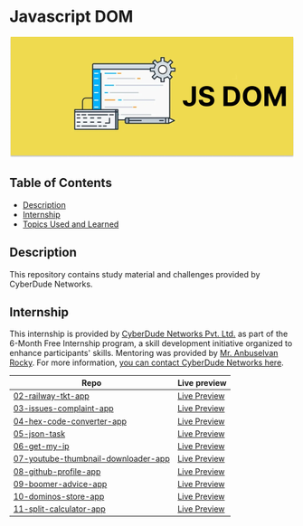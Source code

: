 # Javascript DOM

![javascript](../../images/javascript-dom.png)

## Table of Contents

- [Description](#description)
- [Internship](#internship)
- [Topics Used and Learned](#topics-used-and-learned)

## Description

This repository contains study material and challenges provided by CyberDude Networks.

## Internship

This internship is provided by [CyberDude Networks Pvt. Ltd.](https://youtube.com/cyberdudenetworks) as part of the 6-Month Free Internship program, a skill development initiative organized to enhance participants' skills. Mentoring was provided by [Mr. Anbuselvan Rocky](https://instagram.com/anbuselvanrocky). For more information, [you can contact CyberDude Networks here](https://cyberdudenetworks.com).

| Repo                                                                                                                                                                | Live preview                                                                                                                            |
| ------------------------------------------------------------------------------------------------------------------------------------------------------------------- | --------------------------------------------------------------------------------------------------------------------------------------- |
| [02-railway-tkt-app](https://github.com/sharif-22/cyberdude-challenges/tree/main/javascript/02-javascript-dom/02-railway-tkt-app)                                   | [Live Preview ](https://sharif-22.github.io/cyberdude-challenges/javascript/02-javascript-dom/02-railway-tkt-app/dist)                  |
| [03-issues-complaint-app](https://github.com/sharif-22/cyberdude-challenges/tree/main/javascript/02-javascript-dom/03-issues-complaint-app)                         | [Live Preview ](https://sharif-22.github.io/cyberdude-challenges/javascript/02-javascript-dom/03-issues-complaint-app/dist)             |
| [04-hex-code-converter-app](https://github.com/sharif-22/cyberdude-challenges/tree/main/javascript/02-javascript-dom/04-hex-code-converter-app)                     | [Live Preview ](https://sharif-22.github.io/cyberdude-challenges/javascript/02-javascript-dom/04-hex-code-converter-app/dist)           |
| [05-json-task](https://github.com/sharif-22/cyberdude-challenges/tree/main/javascript/02-javascript-dom/05-json-task)                                               | [Live Preview ](https://sharif-22.github.io/cyberdude-challenges/javascript/02-javascript-dom/05-json-task/dist)                        |
| [06-get-my-ip](https://github.com/sharif-22/cyberdude-challenges/tree/main/javascript/02-javascript-dom/06-get-my-ip)                                               | [Live Preview ](https://sharif-22.github.io/cyberdude-challenges/javascript/02-javascript-dom/06-get-my-ip/dist)                        |
| [07-youtube-thumbnail-downloader-app](https://github.com/sharif-22/cyberdude-challenges/tree/main/javascript/02-javascript-dom/07-youtube-thumbnail-downloader-app) | [Live Preview ](https://sharif-22.github.io/cyberdude-challenges/javascript/02-javascript-dom/07-youtube-thumbnail-downloader-app/dist) |
| [08-github-profile-app](https://github.com/sharif-22/cyberdude-challenges/tree/main/javascript/02-javascript-dom/08-github-profile-app)                             | [Live Preview ](https://sharif-22.github.io/cyberdude-challenges/javascript/02-javascript-dom/08-github-profile-app/dist)               |
| [09-boomer-advice-app](https://github.com/sharif-22/cyberdude-challenges/tree/main/javascript/02-javascript-dom/09-boomer-advice-app)                               | [Live Preview ](https://sharif-22.github.io/cyberdude-challenges/javascript/02-javascript-dom/09-boomer-advice-app/dist)                |
| [10-dominos-store-app](https://github.com/sharif-22/cyberdude-challenges/tree/main/javascript/02-javascript-dom/10-dominos-store-app)                               | [Live Preview ](https://sharif-22.github.io/cyberdude-challenges/javascript/02-javascript-dom/10-dominos-store-app/dist)                |
| [11-split-calculator-app](https://github.com/sharif-22/cyberdude-challenges/tree/main/javascript/02-javascript-dom/11-split-calculator-app)                         | [Live Preview ](https://sharif-22.github.io/cyberdude-challenges/javascript/02-javascript-dom/11-split-calculator-app/dist)             |
